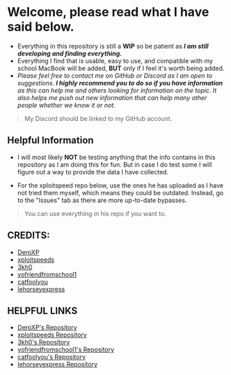 # Welcome, please read what I have said below. 
- Everything in this repository is still a **WIP** so be patient as ***I am still developing and finding everything.***
- Everything I find that is usable, easy to use, and compatible with my school MacBook will be added, **BUT** only if I feel it's worth being added.
- _Please feel free to contact me on GitHub or Discord as I am open to suggestions. **I highly recommend you to do so if you have information** as this can help me and others looking for information on the topic. It also helps me push out new information that can help many other people whether we know it or not._
> My Discord should be linked to my GitHub account. 

## Helpful Information
* I will most likely **NOT** be testing anything that the info contains in this repository as I am doing this for fun. But in case I do test some I will figure out a way to provide the data I have collected.

* For the xploitspeed repo below, ***<DO> </NOT>*** use the ones he has uploaded as I have not tried them myself, which means they could be outdated. Instead, go to the "Issues" tab as there are more up-to-date bypasses.
> You can use everything in his repo if you want to.



## CREDITS:
- [DeroXP](https://github.com/DeroXP)
- [xploitspeeds](https://github.com/xploitspeeds)
- [3kh0](https://github.com/3kh0)
- [yofriendfromschool1](https://github.com/yofriendfromschool1)
- [catfoolyou](https://github.com/catfoolyou)
- [lehorseyexpress](https://github.com/lehorseyexpress)




## HELPFUL LINKS
+ [DeroXP's Repository](https://github.com/DeroXP/evading-school-blockers)
+ [xploitspeeds Repository](https://github.com/xploitspeeds/Bookmarklet-Hacks-For-School) 
+ [3kh0's Repository](https://github.com/3kh0/ext-remover)
+ [yofriendfromschool1's Repository](https://github.com/yofriendfromschool1/School-Bypass)
+ [catfoolyou's Repository](https://github.com/catfoolyou/Block-Bypass)
+ [lehorseyexpress Repository](https://github.com/lehorseyexpress/lehorseyexpress.github.io)
